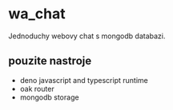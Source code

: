 # wa_chat
Jednoduchy webovy chat s mongodb databazi.

## pouzite nastroje
- deno javascript and typescript runtime
- oak router
- mongodb storage
